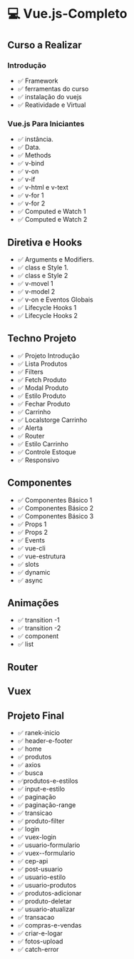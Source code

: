 # :computer: Vue.js-Completo #
## Curso a Realizar 

### Introdução
- :white_check_mark: Framework
- :white_check_mark: ferramentas do curso
- :white_check_mark: instalação do vuejs
- :white_check_mark: Reatividade e Virtual


### Vue.js Para Iniciantes
- :white_check_mark: instância.
- :white_check_mark: Data.
- :white_check_mark: Methods
- :white_check_mark: v-bind
- :white_check_mark: v-on
- :white_check_mark: v-if
- :white_check_mark: v-html e v-text
- :white_check_mark: v-for 1
- :white_check_mark: v-for 2
- :white_check_mark: Computed e Watch 1
- :white_check_mark: Computed e Watch 2

## Diretiva e Hooks
- :white_check_mark: Arguments e Modifiers.
- :white_check_mark: class e Style 1.
- :white_check_mark: class e Style 2
- :white_check_mark: v-movel 1
- :white_check_mark: v-model 2
- :white_check_mark: v-on e Eventos Globais
- :white_check_mark: Lifecycle Hooks 1
- :white_check_mark: Lifecycle Hooks 2

## Techno Projeto
- :white_check_mark: Projeto Introdução
- :white_check_mark: Lista Produtos
- :white_check_mark: Filters
- :white_check_mark: Fetch Produto
- :white_check_mark: Modal Produto
- :white_check_mark: Estilo Produto
- :white_check_mark: Fechar Produto
- :white_check_mark: Carrinho
- :white_check_mark: Localstorge Carrinho
- :white_check_mark: Alerta
- :white_check_mark: Router
- :white_check_mark: Estilo Carrinho
- :white_check_mark: Controle Estoque
- :white_check_mark: Responsivo
## Componentes
- :white_check_mark: Componentes Básico 1
- :white_check_mark: Componentes Básico 2
- :white_check_mark: Componentes Básico 3
- :white_check_mark: Props 1
- :white_check_mark: Props 2
- :white_check_mark: Events
- :white_check_mark: vue-cli
- :white_check_mark: vue-estrutura
- :white_check_mark: slots
- :white_check_mark: dynamic
- :white_check_mark: async
## Animações
- :white_check_mark: transition -1
- :white_check_mark: transition -2
- :white_check_mark: component
- :white_check_mark: list

## Router

## Vuex

## Projeto Final
- :white_check_mark: ranek-inicio 
- :white_check_mark: header-e-footer
- :white_check_mark: home
- :white_check_mark: produtos 
- :white_check_mark: axios
- :white_check_mark: busca
- ✅produtos-e-estilos
- :white_check_mark: input-e-estilo
- :white_check_mark: paginação
- :white_check_mark: paginação-range
- :white_check_mark: transicao
- :white_check_mark: produto-filter
- :white_check_mark: login
- :white_check_mark: vuex-login
- :white_check_mark: usuario-formulario 
- :white_check_mark: vuex--formulario
- :white_check_mark: cep-api
- :white_check_mark: post-usuario
- :white_check_mark: usuario-estilo
- :white_check_mark: usuario-produtos
- :white_check_mark: produtos-adicionar
- :white_check_mark: produto-deletar
- :white_check_mark: usuario-atualizar
- :white_check_mark: transacao
- :white_check_mark: compras-e-vendas
- :white_check_mark: criar-e-logar
- :white_check_mark: fotos-upload
- :white_check_mark: catch-error








